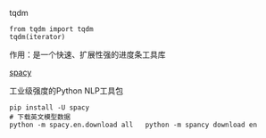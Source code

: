 tqdm

```
from tqdm import tqdm
tqdm(iterator)
```

作用：是一个快速、扩展性强的进度条工具库

[spacy](http://www.52nlp.cn/tag/python-spacy)

工业级强度的Python NLP工具包

```
pip install -U spacy
# 下载英文模型数据
python -m spacy.en.download all   python -m spancy download en

```



